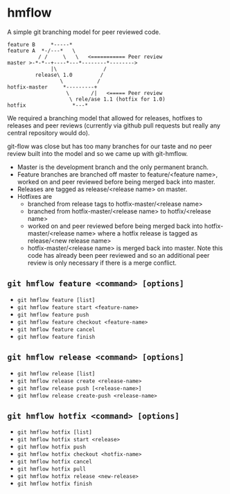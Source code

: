 # hmflow

A simple git branching model for peer reviewed code.

```
feature B     *-----*
feature A  *-/---*   \
          / /     \   \   <=========== Peer review
master >-*-*--+----*---*--------*-------->
              |\               /
         release\ 1.0         /
                 \           /
hotfix-master     *---------+
                   \       /|   <===== Peer review
                    \ rele/ase 1.1 (hotfix for 1.0)
hotfix               *---*
```

We required a branching model that allowed for releases, hotfixes to releases and peer reviews (currently via github pull requests but really any central repository would do).

git-flow was close but has too many branches for our taste and no peer review built into the model and so we came up with git-hmflow.

* Master is the development branch and the only permanent branch.
* Feature branches are branched off master to feature/\<feature name\>, worked on and peer reviewed before being merged back into master.
* Releases are tagged as release/\<release name\> on master.
* Hotfixes are
  * branched from release tags to hotfix-master/\<release name\>
  * branched from hotfix-master/\<release name\> to hotfix/\<release name\>
  * worked on and peer reviewed before being merged back into hotfix-master/\<release name\> where a hotfix release is tagged as release/\<new release name\>
  * hotfix-master/\<release name\> is merged back into master. Note this code has already been peer reviewed and so an additional peer review is only necessary if there is a merge conflict.


## `git hmflow feature <command> [options]`

* `git hmflow feature [list]`
* `git hmflow feature start <feature-name>`
* `git hmflow feature push`
* `git hmflow feature checkout <feature-name>`
* `git hmflow feature cancel`
* `git hmflow feature finish`

## `git hmflow release <command> [options]`

* `git hmflow release [list]`
* `git hmflow release create <release-name>`
* `git hmflow release push [<release-name>]`
* `git hmflow release create-push <release-name>`

## `git hmflow hotfix <command> [options]`

* `git hmflow hotfix [list]`
* `git hmflow hotfix start <release>`
* `git hmflow hotfix push`
* `git hmflow hotfix checkout <hotfix-name>`
* `git hmflow hotfix cancel`
* `git hmflow hotfix pull`
* `git hmflow hotfix release <new-release>`
* `git hmflow hotfix finish`
